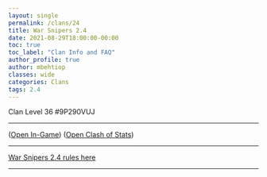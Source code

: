 ```yaml
---
layout: single
permalink: /clans/24
title: War Snipers 2.4
date: 2021-08-29T18:00:00-00:00
toc: true
toc_label: "Clan Info and FAQ"
author_profile: true
author: mbehtiop
classes: wide
categories: Clans
tags: 2.4
---
```


Clan Level 36 #9P290VUJ

***

([Open In-Game](https://link.clashofclans.com/en?action=OpenClanProfile&tag=9P290VUJ)) ([Open Clash of Stats](https://www.clashofstats.com/clans/9P290VUJ/members/))

***

[War Snipers 2.4 rules here](https://tiny.cc/24rules)

***
